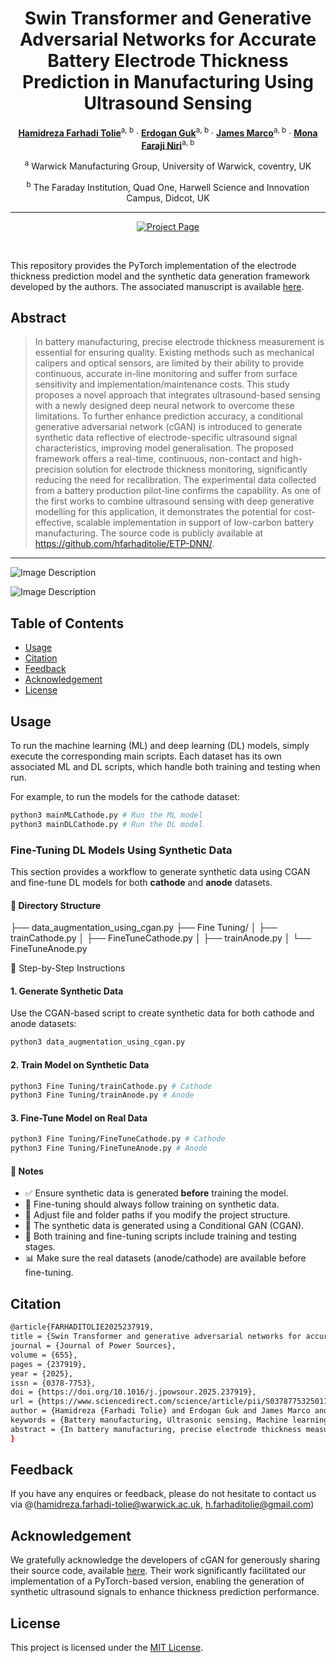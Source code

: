 <div align="center">

# Swin Transformer and Generative Adversarial Networks for Accurate Battery Electrode Thickness Prediction in Manufacturing Using Ultrasound Sensing
[**Hamidreza Farhadi Tolie**](https://scholar.google.com/citations?user=nzCbjWIAAAAJ&hl=en&authuser=1)<sup>a, b</sup> · [**Erdogan Guk**](https://scholar.google.com/citations?user=29k7kPAAAAAJ&hl=en&oi=ao)<sup>a, b</sup> · [**James Marco**](https://scholar.google.com/citations?user=icR08CQAAAAJ&hl=en&oi=ao)<sup>a, b</sup> · [**Mona Faraji Niri**](https://scholar.google.com/citations?user=1PK7IocAAAAJ&hl=en&oi=ao)<sup>a, b</sup>

<sup>a</sup> Warwick Manufacturing Group, University of Warwick, coventry, UK

<sup>b</sup> The Faraday Institution, Quad One, Harwell Science and Innovation Campus, Didcot, UK

<hr>

<a href='https://www.sciencedirect.com/science/article/pii/S0378775325017550'><img src='https://img.shields.io/badge/%20ETP DNN%20-%20Paper?label=Manuscript&labelColor=(255%2C0%2C0)&color=red' alt='Project Page'></a>

<br>

</div>

This repository provides the PyTorch implementation of the electrode thickness prediction model and the synthetic data generation framework developed by the authors. The associated manuscript is available [here]().


## Abstract

> In battery manufacturing, precise electrode thickness measurement is essential for ensuring quality. Existing methods such as mechanical calipers and optical sensors, are limited by their ability to provide continuous, accurate in-line monitoring and suffer from surface sensitivity and implementation/maintenance costs. This study proposes a novel approach that integrates ultrasound-based sensing with a newly designed deep neural network to overcome these limitations. To further enhance prediction accuracy, a conditional generative adversarial network (cGAN) is introduced to generate synthetic data reflective of electrode-specific ultrasound signal characteristics, improving model generalisation. The proposed framework offers a real-time, continuous, non-contact and high-precision solution for electrode thickness monitoring, significantly reducing the need for recalibration. The experimental data collected from a battery production pilot-line confirms the capability. As one of the first works to combine ultrasound sensing with deep generative modelling for this application, it demonstrates the potential for cost-effective, scalable implementation in support of low-carbon battery manufacturing. The source code is publicly available at https://github.com/hfarhaditolie/ETP-DNN/.
---

![Image Description](https://ars.els-cdn.com/content/image/1-s2.0-S0378775325017550-gr2_lrg.jpg)

![Image Description](https://ars.els-cdn.com/content/image/1-s2.0-S0378775325017550-gr3_lrg.jpg)

## Table of Contents

- [Usage](#usage)
- [Citation](#citation)
- [Feedback](#feedback)
- [Acknowledgement](#acknowledgement)
- [License](#license)

## Usage
To run the machine learning (ML) and deep learning (DL) models, simply execute the corresponding main scripts. Each dataset has its own associated ML and DL scripts, which handle both training and testing when run.

For example, to run the models for the cathode dataset:

```bash
python3 mainMLCathode.py # Run the ML model
python3 mainDLCathode.py # Run the DL model
```

### Fine-Tuning DL Models Using Synthetic Data

This section provides a workflow to generate synthetic data using CGAN and fine-tune DL models for both **cathode** and **anode** datasets.

#### 📁 Directory Structure
├── data_augmentation_using_cgan.py
├── Fine Tuning/
│   ├── trainCathode.py
│   ├── FineTuneCathode.py
│   ├── trainAnode.py
│   └── FineTuneAnode.py

🔧 Step-by-Step Instructions

#### 1. Generate Synthetic Data
Use the CGAN-based script to create synthetic data for both cathode and anode datasets:

```bash
python3 data_augmentation_using_cgan.py
```
#### 2. Train Model on Synthetic Data
```bash
python3 Fine Tuning/trainCathode.py # Cathode
python3 Fine Tuning/trainAnode.py # Anode
```
#### 3. Fine-Tune Model on Real Data
```bash
python3 Fine Tuning/FineTuneCathode.py # Cathode
python3 Fine Tuning/FineTuneAnode.py # Anode
```
#### 📌 Notes

- ✅ Ensure synthetic data is generated **before** training the model.
- 🔁 Fine-tuning should always follow training on synthetic data.
- 📂 Adjust file and folder paths if you modify the project structure.
- 🧠 The synthetic data is generated using a Conditional GAN (CGAN).
- 🧪 Both training and fine-tuning scripts include training and testing stages.
- 📊 Make sure the real datasets (anode/cathode) are available before fine-tuning.
  
## Citation
```bash
@article{FARHADITOLIE2025237919,
title = {Swin Transformer and generative adversarial networks for accurate battery electrode thickness prediction in manufacturing using ultrasound sensing},
journal = {Journal of Power Sources},
volume = {655},
pages = {237919},
year = {2025},
issn = {0378-7753},
doi = {https://doi.org/10.1016/j.jpowsour.2025.237919},
url = {https://www.sciencedirect.com/science/article/pii/S0378775325017550},
author = {Hamidreza {Farhadi Tolie} and Erdogan Guk and James Marco and Mona {Faraji Niri}},
keywords = {Battery manufacturing, Ultrasonic sensing, Machine learning, Deep neural networks, Process optimisation, Quality control},
abstract = {In battery manufacturing, precise electrode thickness measurement is essential for ensuring quality. Existing methods such as mechanical calipers and optical sensors, are limited by their ability to provide continuous, accurate in-line monitoring and suffer from surface sensitivity and implementation/maintenance costs. This study proposes a novel approach that integrates ultrasound-based sensing with a newly designed deep neural network to overcome these limitations. To further enhance prediction accuracy, a conditional generative adversarial network (cGAN) is introduced to generate synthetic data reflective of electrode-specific ultrasound signal characteristics, improving model generalisation. The proposed framework offers a real-time, continuous, non-contact and high-precision solution for electrode thickness monitoring, significantly reducing the need for recalibration. The experimental data collected from a battery production pilot-line confirms the capability. As one of the first works to combine ultrasound sensing with deep generative modelling for this application, it demonstrates the potential for cost-effective, scalable implementation in support of low-carbon battery manufacturing. The source code is publicly available at https://github.com/hfarhaditolie/ETP-DNN/.}
}
```

## Feedback
If you have any enquires or feedback, please do not hesitate to contact us via @(hamidreza.farhadi-tolie@warwick.ac.uk, h.farhaditolie@gmail.com)

## Acknowledgement
We gratefully acknowledge the developers of cGAN for generously sharing their source code, available [here](https://github.com/jscriptcoder/Data-Augmentation-using-cGAN). Their work significantly facilitated our implementation of a PyTorch-based version, enabling the generation of synthetic ultrasound signals to enhance thickness prediction performance.

## License
This project is licensed under the [MIT License](LICENSE).
